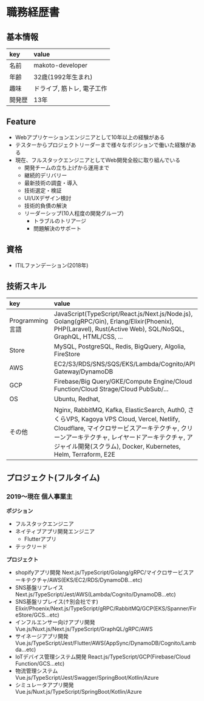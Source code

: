 # 職務経歴書

## 基本情報

|key|value|
|:---|:---|
|名前|makoto-developer|
|年齢|32歳(1992年生まれ)|
|趣味|ドライブ, 筋トレ, 電子工作|
|開発歴|13年|

## Feature
- Webアプリケーションエンジニアとして10年以上の経験がある
- テスターからプロジェクトリーダーまで様々なポジションで働いた経験がある
- 現在、フルスタックエンジニアとしてWeb開発全般に取り組んでいる
    - 開発チームの立ち上げから運用まで
    - 継続的デリバリー
    - 最新技術の調査・導入
    - 技術選定・検証
    - UI/UXデザイン検討
    - 技術的負債の解決
    - リーダーシップ(10人程度の開発グループ)
        - トラブルのトリアージ
        - 問題解決のサポート

## 資格
- ITILファンデーション(2018年)

## 技術スキル

|key|value|
|:---|:---|
|Programming言語|JavaScript(TypeScript/React.js/Next.js/Node.js), Golang(gRPC/Gin), Erlang/Elixir(Phoenix), PHP(Laravel), Rust(Active Web), SQL/NoSQL, GraphQL, HTML/CSS, ...|
|Store|MySQL, PostgreSQL, Redis, BigQuery, Algolia, FireStore|
|AWS|EC2/S3/RDS/SNS/SQS/EKS/Lambda/Cognito/API Gateway/DynamoDB|
|GCP|Firebase/Big Query/GKE/Compute Engine/Cloud Function/Cloud Strage/Cloud PubSub/...|
|OS|Ubuntu, Redhat, |
|その他|Nginx, RabbitMQ, Kafka, ElasticSearch, Auth0, さくらVPS, Kagoya VPS Cloud, Vercel, Netlify, Cloudflare, マイクロサービスアーキテクチャ, クリーンアーキテクチャ, レイヤードアーキテクチャ, アジャイル開発(スクラム), Docker, Kubernetes, Helm, Terraform, E2E|

## プロジェクト(フルタイム)

### 2019〜現在 個人事業主

**ポジション**
- フルスタックエンジニア
- ネイティブアプリ開発エンジニア
    - Flutterアプリ
- テックリード

**プロジェクト**
- shopifyアプリ開発 Next.js/TypeScript/Golang/gRPC/マイクロサービスアーキテクチャ/AWS(EKS/EC2/RDS/DynamoDB...etc)
- SNS基盤リプレイス Next.js/TypeScript/Jest/AWS(Lambda/Cognito/DynamoDB...etc)
- SNS基盤リプレイス(↑別会社です) Elixir/Phoenix/Next.js/TypeScript/gRPC/RabbitMQ/GCP(EKS/Spanner/FireStore/GCS...etc)
- インフルエンサー向けアプリ開発 Vue.js/Nuxt.js/Next.js/TypeScript/GraphQL/gRPC/AWS
- サイネージアプリ開発 Vue.js/TypeScript/Jest/Flutter/AWS(AppSync/DynamoDB/Cognito/Lambda...etc)
- IoTデバイス管理システム開発 React.js/TypeScript/GCP(Firebase/Cloud Function/GCS...etc)
- 物流管理システム Vue.js/TypeScript/Jest/Swagger/SpringBoot/Kotlin/Azure
- シミュレータアプリ開発 Vue.js/Nuxt.js/TypeScript/SpringBoot/Kotlin/Azure

